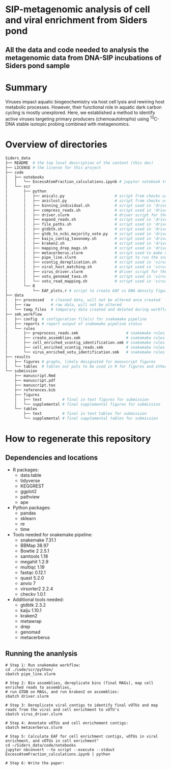# SIP-metagenomic analysis of cell and viral enrichment from Siders pond

## All the data and code needed to analysis the metagenomic data from DNA-SIP incubations of Siders pond sample

# Summary
 Viruses impact aquatic biogeochemistry via host cell lysis and rewiring host metabolic processes. However, their functional role in aquatic dark carbon cycling is mostly unexplored. Here, we established a method to identify active viruses targeting primary producers (chemoautotrophs) using <sup>13</sup>C-DNA stable isotopic probing combined with metagenomics. 

 # Overview of directories
```bash
Siders_data
├── README  # the top level description of the content (this doc)
├── LICENSE # the license for this project
├── code
│   ├── notebooks
│   │   └── ExcessAtomFraction_calculations.ipynb # jupyter notebook to calculate relative abundance and excess atom fraction of cell and viral contigs
│   └── scr
│       ├── python
│       │   ├── anicalc.py                      # script from checkv used to calculate the ani of the viral contigs
│       │   ├── aniclust.py                     # script from checkv used to cluster viral contigs based on ani
│       │   ├── binning_individual.sh           # script used in 'driver.slurm' to bin assemblies
│       │   ├── compress_reads.sh               # script used in 'driver.slurm' to compress '.fq' files
│       │   ├── driver.slurm                    # driver script for the cell contig analysis
│       │   ├── expand_reads.sh                 # script used in 'driver.slurm' to decompress '.fq.gz' files
│       │   ├── file_paths.sh                   # script used in 'driver.slurm' and 'virus_driver.slurm' for file path identification
│       │   ├── gtdbtk.sh                       # script used in 'driver.slurm' to taxonomically ID metagenome assembled genomes
│       │   ├── gtdb_to_ncbi_majority_vote.py   # script used in 'driver.slurm' to translate gtdb taxonomy to ncbi taxonomy
│       │   ├── kaiju_contig_taxonomy.sh        # script used in 'driver.slurm' for cell contig taxonomic identification with kaiju
│       │   ├── kraken2.sh                      # script used in 'driver.slurm' for cell contig taxonomic identification with kraken2
│       │   ├── mapping_drep_mags.sh            # script used in 'driver.slurm' for cell contig read mapping
│       │   ├── metacerberus.slurm              # script used to make metabolic predictions for viral, binned, and unbinned contigs
│       │   ├── pipe_line.slurm                 # script to run the snakemake pipeline. Includes commented out code to troubleshoot pipeline if needed
│       │   ├── vcontig_dereplication.sh        # script used in 'virus_driver.slurm' to dereplicate viral contigs using 'anicalc.py' and 'aniclust.py' along with blastn
│       │   ├── viral_host_matching.sh          # script used in 'virus_driver.slurm' to conducted viral host analysis with the program IPHoP
│       │   ├── virus_driver.slurm              # driver script for the viral contig analysis
│       │   ├── votu_genomad_taxa.sh            # script used in 'virus_driver.slurm' for taxonomic identification with genomad
│       │   └── votu_read_mapping.sh            # script used in 'virus_driver.slurm' for viral contig read mapping
│       └── R
│           └── EAF_plots.r # script to create EAF vs DNA density figures
├── data
│   ├── processed   # cleaned data, will not be altered once created
│   ├── raw         # raw data, will not be altered
│   └── temp_files  # temporary data created and deleted during workflow
├── smk_workflow
│   ├── config  # configuration file(s) for snakemake pipeline
│   ├── reports # report output of snakemake pipeline status
│   └── rules   
│       ├── preprocess_reads.smk                     # snakemake rules to trim QC raw reads
│       ├── create_assemblies.smk                    # snakemake rules to assemble 
│       ├── cell_enriched_vcontig_identification.smk # snakemake rules to idenitifying viral contigs in the cell enriched assemblies
│       ├── cell_enriched_vcontig_reads.smk          # snakemake rules to identify cell enrichment reads that map to viral contigs in cell enrichment 
│       └── virus_enriched_votu_identification.smk   # snakemake rules to create and identify viral contigs from cell and viral enrichments
├── results 
│   ├── figures # graphs, likely designated for manuscript figures
│   └── tables  # tables out puts to be used in R for figures and other analyses
└── submission
    ├── manuscript.Rmd 
    ├── manuscript.pdf
    ├── manuscript.tex
    ├── references.bib
    ├── figures         
    │   ├── text         # final in text figures for submission
    │   └── supplemental # final supplemental figures for submission
    └── tables 
        ├── text         # final in text tables for submission
        └── supplemental # final supplemental tables for submission
```
# How to regenerate this repository

## Dependencies and locations
* R packages:
    * data.table
    * tidyverse
    * KEGGREST
    * ggplot2
    * pathview
    * ape
* Python packages:
    * pandas
    * sklearn
    * re
    * time
* Tools needed for snakemake pipeline:
    * snakemake 7.31.1
    * BBMap 38.97
    * Bowtie 2 2.5.1
    * samtools 1.18
    * megahit 1.2.9
    * multiqc 1.19
    * fastqc 0.12.1
    * quast 5.2.0
    * anvio 7
    * virsorter2 2.2.4
    * checkv 1.0.1
* Additional tools needed:
    * gtdbtk 2.3.2
    * kaiju 1.10.1
    * kraken2
    * metawrap
    * drep
    * genomad
    * metacerberus

## Running the ananlysis
```
# Step 1: Run snakemake workflow:
cd ./code/scr/python/
sbatch pipe_line.slurm

# Step 2: Bin assemblies, dereplicate bins (final MAGs), map cell enriched reads to assemblies, 
# run GTDB on MAGs, and run kraken2 on assemblies:
sbatch driver.slurm

# Step 3: Dereplicate viral contigs to identify final vOTUs and map reads from the viral and cell enrichment to vOTU's
sbatch virus_driver.slurm

# Step 4: Annotate vOTUs and cell enrichement contigs:
sbatch metacerberus.slurm

# Step 5: Calculate EAF for cell enrichment contigs, vOTUs in viral enrichment, and vOTUs in cell enrichment"
cd ~/Siders_data/code/notebooks
jupyter nbconvert --to script --execute --stdout ExcessAtomFraction_calculations.ipynb | python

# Step 6: Write the paper:


```
